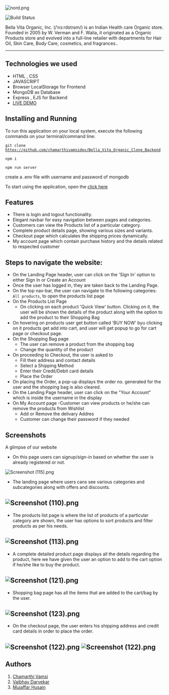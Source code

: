 ![nord.png](https://indiaeducationdiary.in/wp-content/uploads/2021/04/Bella-Vita-Organic-Logo.png)

![Build Status](https://cdn.hashnode.com/res/hashnode/image/upload/v1639927185177/diTNoIr4q.png?w=1600&h=840&fit=crop&crop=entropy&auto=compress)

Bella Vita Organic, Inc. (/ˈnɔːrdstrəm/) is an Indian Health care Organic store. Founded in 2005 by W. Verman and F. Walia, it originated as a Organic Products store and evolved into a full-line retailer with departments for Hair Oil, Skin Care, Body Care, cosmetics, and fragrances..

---


## Technologies we used
<!-- <hr> -->
- HTML , CSS
- JAVASCRIPT
- Browser LocalStorage for Frontend
- MongoDB as Database
- Express , EJS for Backend
- [LIVE DEMO](https://bellavitaorganic-cloned.herokuapp.com)

## Installing and Running
<!-- <hr> -->
To run this application on your local system, execute the following commands on your terminal/command line:
  
  <code>git clone https://github.com/chamarthivamsidev/Bella_Vita_Organic_Clone_Backend</code>
  
  <code>npm i</code> 
  
  <code>npm run server</code> 
  
  create a .env file with username and password of mongodb
  

To start using the application, open the <a href="https://bellavitaorganic-cloned.herokuapp.com" target="_blank">[click here](https://bellavitaorganic-cloned.herokuapp.com)</a> 

## Features 
<!-- --- -->
- There is login and logout functionality.
- Elegant navbar for easy navigation between pages and categories.
- Customers can view the Products list of a particular category.
- Complete product details page, showing various sizes and variants.
- Checkout page which calculates the shipping prices dynamically.
- My account page which contain purchase history and the details related to respected customer

## Steps to navigate the website:
<!-- <hr> -->
- On the Landing Page header, user can click on the 'Sign In' option to either Sign In or Create an Account
- Once the user has logged in, they are taken back to the Landing Page.
- On the top nav-bar, the user can navigate to the following categories: `All products`, to open the products list page
- On the Products List Page 
  - On clicking on each product 'Quick View' button. Clicking on it, the user will be shown the details of the product along with the option to add the product to their Shopping Bag
- On hovering on products user get button called 'BUY NOW' byu clicking on it products get add into cart, and user will get popup to go for cart page or checkout page.
- On the Shopping Bag page
  - The user can remove a product from the shopping bag
  - Change the quantity of the product
- On proceeding to Checkout, the user is asked to
  - Fill their address and contact details
  - Select a Shipping Method
  - Enter their Credit/Debit card details
  - Place the Order
- On placing the Order, a pop-up displays the order no. generated for the user and the shopping bag is also cleared.
- On the Landing Page header, user can click on the "Your Account" which is inside the username in the display
- On My Account page
   -Customer can view products or he/she can remove the products from Wishlist
   - Add or Remove the delivary Addres
   - Customer can change their password if they needed
  

## Screenshots
<!-- --- -->
A glimpse of our website

- On this page users can signup/sign-in based on whether the user is already registered or not.

![Screenshot (115).png](https://cdn.hashnode.com/res/hashnode/image/upload/v1639927839884/4iulQfuXj.png?auto=compress)
- The landing page where users cans see various categories and subcategories along with offers and discounts.


![Screenshot (110).png](	https://cdn.hashnode.com/res/hashnode/image/upload/v1639927185177/diTNoIr4q.png?auto=compress)
---
- The products list page is where the list of products of a particular category are shown, the user has options to sort products and filter products as per his needs.

![Screenshot (113).png](https://cdn.hashnode.com/res/hashnode/image/upload/v1639927362366/9XZqQtnu_.png?auto=compress)
---
- A complete detailed product page displays all the details regarding the product, here we have given the user an option to add to the cart option if he/she like to buy the product.


![Screenshot (121).png](https://cdn.hashnode.com/res/hashnode/image/upload/v1642939092811/M3Pjd5mt-.png?auto=compress)
---
- Shopping bag page has all the items that are added to the cart/bag by the user.

![Screenshot (123).png](https://cdn.hashnode.com/res/hashnode/image/upload/v1639929128790/wHpCOmGOu.png?auto=compress)
---
- On the checkout page, the user enters his shipping address and credit card details in order to place the order.

![Screenshot (122).png](https://cdn.hashnode.com/res/hashnode/image/upload/v1639929451111/naWajOWXD.png?auto=compress)
![Screenshot (122).png](https://cdn.hashnode.com/res/hashnode/image/upload/v1639929567030/JsHdxOAAeM.png?auto=compress)
---


## Authors

  1. [Chamarthi Vamsi](https://github.com/chamarthivamsidev) 
  2. [Vaibhav Darvekar](https://github.com/vaibhav123-dev) 
  3. [Mujaffar Husain](https://github.com/mujhusain) 
 
  
  
  
  

